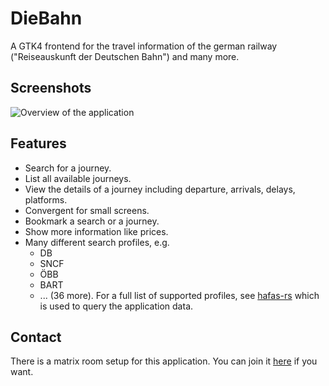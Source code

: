 # DieBahn

A GTK4 frontend for the travel information of the german railway ("Reiseauskunft der Deutschen Bahn") and many more.

## Screenshots

![Overview of the application](https://gitlab.com/Schmiddiii/diebahn/-/raw/master/data/screenshots/overview.png)

## Features

- Search for a journey.
- List all available journeys.
- View the details of a journey including departure, arrivals, delays, platforms.
- Convergent for small screens.
- Bookmark a search or a journey.
- Show more information like prices.
- Many different search profiles, e.g.
    - DB
    - SNCF
    - ÖBB
    - BART
    - ... (36 more). For a full list of supported profiles, see [hafas-rs](https://gitlab.com/Schmiddiii/hafas-rs#profiles) which is used to query the application data.

## Contact

There is a matrix room setup for this application. You can join it [here](https://matrix.to/#/%23diebahn:matrix.org?via=matrix.org) if you want.
